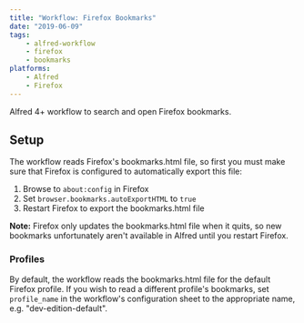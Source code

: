 ```yaml
---
title: "Workflow: Firefox Bookmarks"
date: "2019-06-09"
tags:
    - alfred-workflow
    - firefox
    - bookmarks
platforms:
    - Alfred
    - Firefox
---
```


Alfred 4+ workflow to search and open Firefox bookmarks.

<!--more-->

Setup
-----

The workflow reads Firefox's bookmarks.html file, so first you must make sure that Firefox is configured to automatically export this file:

1. Browse to `about:config` in Firefox
2. Set `browser.bookmarks.autoExportHTML` to `true`
3. Restart Firefox to export the bookmarks.html file

**Note:** Firefox only updates the bookmarks.html file when it quits, so new bookmarks unfortunately aren't available in Alfred until you restart Firefox.


### Profiles

By default, the workflow reads the bookmarks.html file for the default Firefox profile. If you wish to read a different profile's bookmarks, set `profile_name` in the workflow's configuration sheet to the appropriate name, e.g. "dev-edition-default".
